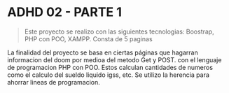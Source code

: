 # ADHD 02 - PARTE 1
> Este proyecto se realizo con las siguientes tecnologias: Boostrap, PHP con POO, XAMPP.
> Consta de 5 paginas

La finalidad del proyecto se basa en ciertas páginas que hagarran informacion del doom por medioa del metodo Get y POST. con el lenguaje de programacion PHP con POO.
Estos calculan cantidades de numeros como el calculo del sueldo liquido igss, etc.
Se utilizo la herencia para ahorrar lineas de programacion.